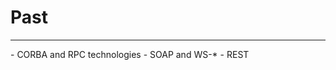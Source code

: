 <!-- .slide: data-background="images/past.jpg" data-transition="slide" data-background-transition="fade" -->
# Past
<hr/>
- CORBA and RPC technologies
- SOAP and WS-*
- REST
<br>
<br>
<br>
<br>
